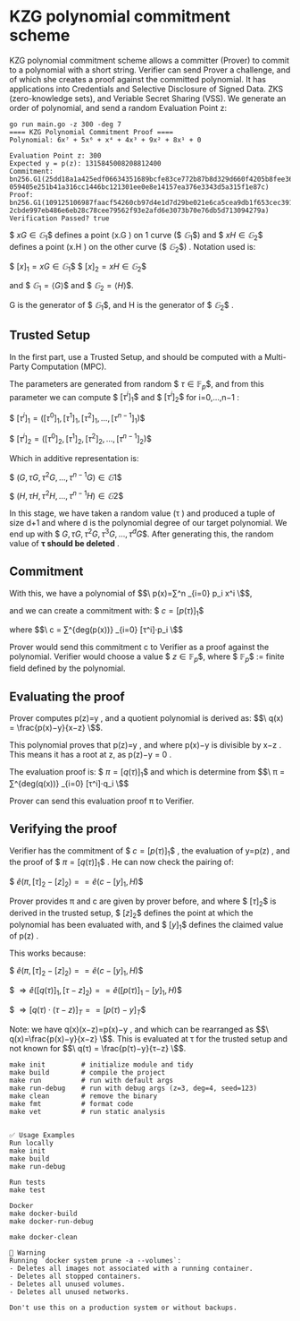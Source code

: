 # KZG polynomial commitment scheme 

KZG polynomial commitment scheme allows a committer (Prover) to commit to a polynomial with a short string. Verifier can send Prover a challenge, and of which she creates a proof against the committed polynomial. It has applications into Credentials and Selective Disclosure of Signed Data. ZKS (zero-knowledge sets), and Veriable Secret Sharing (VSS). 
We generate an order of polynomial, and send a random Evaluation Point z: 

```
go run main.go -z 300 -deg 7
==== KZG Polynomial Commitment Proof ====
Polynomial: 6x⁷ + 5x⁶ + x⁴ + 4x³ + 9x² + 8x¹ + 0

Evaluation Point z: 300
Expected y = p(z): 1315845008208812400
Commitment: bn256.G1(25dd18a1a425edf06634351689bcfe83ce772b87b8d329d660f4205b8fee3661, 059405e251b41a316cc1446bc121301ee0e8e14157ea376e3343d5a315f1e87c)
Proof: bn256.G1(109125106987faacf54260cb97d4e1d7d29be021e6ca5cea9db1f653cec39128, 2cbde997eb486e6eb28c78cee79562f93e2afd6e3073b70e76db5d713094279a)
Verification Passed? true
```

$$\ xG ∈ 𝔾_1 \$$ defines a point (x.G ) on 1 curve ($$\ 𝔾_1 \$$) and $$\ xH ∈ 𝔾_2 \$$ defines a point (x.H ) on the other curve ($$\ 𝔾_2 \$$) . Notation used is: 

$$\ [x]_1 = xG ∈ 𝔾_1 \$$
$$\ [x]_2 = xH ∈ 𝔾_2 \$$

and $$\ 𝔾_1 = ⟨G⟩  \$$ and $$\ 𝔾_2 = ⟨H⟩ \$$. 

G is the generator of $$\ 𝔾_1 \$$, and H is the generator of $$\ 𝔾_2 \$$ .

## Trusted Setup 

In the first part, use a Trusted Setup, and should be computed with a Multi-Party Computation (MPC). 

The parameters are generated from random $$\ τ ∈ \mathbb{F} _p \$$, and from this parameter we can compute $$\  [τ^i]_1 \$$ and $$\ [τ^i]_2 \$$ for i=0,...,n−1 : 

$$\
[τ^i]_1 = ([τ^0]_1, [τ^1]_1, [τ^2]_1,...,[τ^{n−1}]_1) 
\$$

$$\
[τ^i]_2 = ([τ^0]_2, [τ^1]_2, [τ^2]_2,...,[τ^{n−1}]_2) 
\$$

Which in additive representation is: 

$$\
(G,τG,τ^2 G,...,τ^{n−1} G) ∈ 𝔾1 
\$$

$$\
(H,τH,τ^2 H,...,τ^{n−1} H) ∈ 𝔾2 
\$$

In this stage, we have taken a random value (τ ) and produced a tuple of size d+1 and where d is the polynomial degree of our target polynomial. We end up with $$\ {G,τG,τ^2 G,τ^3 G,…,τ^d G} \$$. After generating this, the random value of **τ should be deleted** .

## Commitment 

With this, we have a polynomial of $$\ p(x)=∑^n _{i=0} p_i x^i \$$, 

and we can create a commitment with: 
$$\ c=[p(τ)]_1 \$$

where $$\ c = ∑^{deg(p(x))} _{i=0} [τ^i]⋅p_i \$$

Prover would send this commitment c to Verifier as a proof against the polynomial. 
Verifier would choose a value $$\ z ∈ \mathbb{F} _p \$$, 
where $$\ \mathbb{F} _p \$$ := finite field defined by the polynomial. 

## Evaluating the proof 

Prover computes p(z)=y , and a quotient polynomial is derived as: 
$$\ q(x) = \frac{p(x)−y}{x−z} \$$. 

This polynomial proves that p(z)=y , and where p(x)−y is divisible by x−z . 
This means it has a root at z, as p(z)−y = 0 . 

The evaluation proof is: $$\ π = [q(τ)]_1 \$$ and which is determine from $$\ π = ∑^{deg(q(x))} _{i=0} [τ^i]⋅q_i \$$

Prover can send this evaluation proof π to Verifier. 

## Verifying the proof 

Verifier has the commitment of $$\ c=[p(τ)]_1 \$$ , the evaluation of y=p(z) , and the proof of $$\ π=[q(τ)]_1 \$$ . He can now check the pairing of: 

$$\ ê (π,[τ]_2−[z]_2)==ê (c−[y]_1,H) \$$

Prover provides π and c are given by prover before, and where $$\ [τ]_2 \$$ is derived in the trusted setup, $$\ [z]_2 \$$ defines the point at which the polynomial has been evaluated with, and $$\ [y]_1 \$$ defines the claimed value of p(z) . 

This works because: 

$$\ ê (π,[τ]_2−[z]_2)==ê (c−[y]_1,H) \$$

$$\ ⇒ ê ([q(τ)]_1,[τ−z]_2)==ê ([p(τ)]_1−[y]_1,H) \$$

$$\ ⇒[q(τ)⋅(τ−z)]_T==[p(τ)−y]_T \$$

Note: we have q(x)(x−z)=p(x)−y , and which can be rearranged as $$\ q(x)=\frac{p(x)−y}{x−z} \$$. 
This is evaluated at τ for the trusted setup and not known for $$\ q(τ) = \frac{p(τ)−y}{τ−z} \$$.


```
make init         # initialize module and tidy
make build        # compile the project
make run          # run with default args
make run-debug    # run with debug args (z=3, deg=4, seed=123)
make clean        # remove the binary
make fmt          # format code
make vet          # run static analysis


✅ Usage Examples
Run locally
make init
make build
make run-debug

Run tests
make test

Docker
make docker-build
make docker-run-debug

make docker-clean

🛑 Warning
Running `docker system prune -a --volumes`:
- Deletes all images not associated with a running container.
- Deletes all stopped containers.
- Deletes all unused volumes.
- Deletes all unused networks.

Don't use this on a production system or without backups.
```
